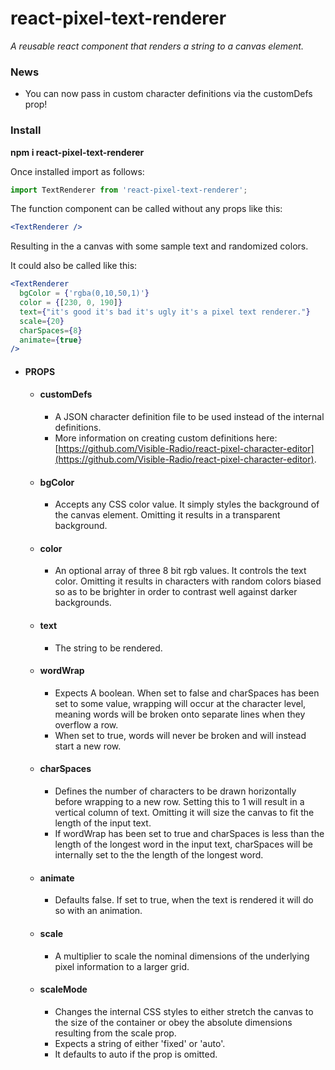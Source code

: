 # react-pixel-text-renderer
*A reusable react component that renders a string to a canvas element.*

### News
  * You can now pass in custom character definitions via the customDefs prop!

### Install
**npm i react-pixel-text-renderer**

Once installed import as follows:

```javascript
import TextRenderer from 'react-pixel-text-renderer';
```

The function component can be called without any props like this:

```jsx
<TextRenderer />
```

Resulting in the a canvas with some sample text and randomized colors.

It could also be called like this:

```jsx
<TextRenderer
  bgColor = {'rgba(0,10,50,1)'}
  color = {[230, 0, 190]}
  text={"it's good it's bad it's ugly it's a pixel text renderer."}
  scale={20}
  charSpaces={8}
  animate={true}
/>
```

* #### PROPS
  * #### customDefs
    * A JSON character definition file to be used instead of the internal definitions.
    * More information on creating custom definitions here: [https://github.com/Visible-Radio/react-pixel-character-editor](https://github.com/Visible-Radio/react-pixel-character-editor).

  * #### bgColor
    * Accepts any CSS color value. It simply styles the background of the canvas element. Omitting it results in a transparent background.

  * #### color
    * An optional array of three 8 bit rgb values. It controls the text color. Omitting it results in characters with random colors biased so as to be brighter in order to contrast well against darker backgrounds.

  * #### text
    * The string to be rendered.

  * #### wordWrap
    * Expects A boolean. When set to false and charSpaces has been set to some value, wrapping will occur at the character level, meaning words will be broken onto separate lines when they overflow a row.
    * When set to true, words will never be broken and will instead start a new row.

  * #### charSpaces
    * Defines the number of characters to be drawn horizontally before wrapping to a new row. Setting this to 1 will result in a vertical column of text. Omitting it will size the canvas to fit the length of the input text.
    * If wordWrap has been set to true and charSpaces is less than the length of the longest word in the input text, charSpaces will be internally set to the the length of the longest word.

  * #### animate
    * Defaults false. If set to true, when the text is rendered it will do so with an animation.

  * #### scale
    * A multiplier to scale the nominal dimensions of the underlying pixel information to a larger grid.

  * #### scaleMode
    * Changes the internal CSS styles to either stretch the canvas to the size of the container or obey the absolute dimensions resulting from the scale prop.
    * Expects a string of either 'fixed' or 'auto'.
    * It defaults to auto if the prop is omitted.

